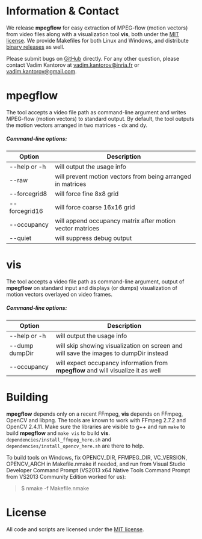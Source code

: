 # Information & Contact

We release **mpegflow** for easy extraction of MPEG-flow (motion vectors) from video files along with a visualization tool **vis**, both under the [MIT license](http://github.com/vadimkantorov/mpegflow/blob/master/LICENSE). We provide Makefiles for both Linux and Windows, and distribute [binary releases](http://github.com/vadimkantorov/mpegflow/releases) as well.

Please submit bugs on [GitHub](http://github.com/vadimkantorov/mpeflow/issues) directly. For any other question, please contact Vadim Kantorov at vadim.kantorov@inria.fr or vadim.kantorov@gmail.com.

# mpegflow
The tool accepts a video file path as command-line argument and writes MPEG-flow (motion vectors) to standard output. By default, the tool outputs the motion vectors arranged in two matrices - dx and dy.

##### Command-line options:

Option | Description
--- | ---
--help or -h | will output the usage info
--raw | will prevent motion vectors from being arranged in matrices
--forcegrid8 | will force fine 8x8 grid
--forcegrid16 | will force coarse 16x16 grid
--occupancy | will append occupancy matrix after motion vector matrices
--quiet | will suppress debug output

# vis
The tool accepts a video file path as command-line argument, output of **mpegflow** on standard input and displays (or dumps) visualization of motion vectors overlayed on video frames.

##### Command-line options:

Option | Description
--- | ---
--help or -h | will output the usage info
--dump dumpDir | will skip showing visualization on screen and will save the images to dumpDir instead
--occupancy | will expect occupancy information from **mpegflow** and will visualize it as well

# Building
**mpegflow** depends only on a recent FFmpeg, **vis** depends on FFmpeg, OpenCV and libpng. The tools are known to work with FFmpeg 2.7.2 and OpenCV 2.4.11. Make sure the libraries are visible to g++ and run ```make``` to build **mpegflow** and ```make vis``` to build **vis**. ```dependencies/install_ffmpeg_here.sh``` and ```dependencies/install_opencv_here.sh``` are there to help.

To build tools on Windows, fix OPENCV_DIR, FFMPEG_DIR, VC_VERSION, OPENCV_ARCH in Makefile.nmake if needed, and run from Visual Studio Developer Command Prompt (VS2013 x64 Native Tools Command Prompt from VS2013 Community Edition worked for us):
 > $ nmake -f Makefile.nmake

# License
All code and scripts are licensed under the [MIT license](http://github.com/vadimkantorov/mpegflow/blob/master/LICENSE).
